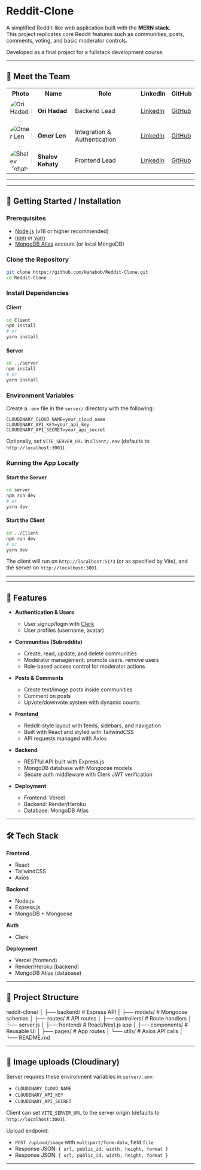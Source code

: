 # Reddit-Clone

A simplified Reddit-like web application built with the **MERN stack**.  
This project replicates core Reddit features such as communities, posts, comments, voting, and basic moderator controls.

Developed as a final project for a fullstack development course.

---

## 👥 Meet the Team

<table>
  <tr>
    <th>Photo</th>
    <th>Name</th>
    <th>Role</th>
    <th>LinkedIn</th>
    <th>GitHub</th>
  </tr>
  <tr>
    <td><img src="https://user-images.githubusercontent.com/ori-hadad-profile.jpg" alt="Ori Hadad" width="60" style="border-radius:50%"></td>
    <td><b>Ori Hadad</b></td>
    <td>Backend Lead</td>
    <td><a href="https://www.linkedin.com/in/ori-hadad">LinkedIn</a></td>
    <td><a href="https://github.com/ori-hadad">GitHub</a></td>
  </tr>
  <tr>
    <td><img src="https://user-images.githubusercontent.com/omer-len-profile.jpg" alt="Omer Len" width="60" style="border-radius:50%"></td>
    <td><b>Omer Len</b></td>
    <td>Integration & Authentication</td>
    <td><a href="https://www.linkedin.com/in/omer-len">LinkedIn</a></td>
    <td><a href="https://github.com/omer-len">GitHub</a></td>
  </tr>
  <tr>
    <td><img src="https://user-images.githubusercontent.com/shalev-kehaty-profile.jpg" alt="Shalev Kehaty" width="60" style="border-radius:50%"></td>
    <td><b>Shalev Kehaty</b></td>
    <td>Frontend Lead</td>
    <td><a href="https://www.linkedin.com/in/shalev-kehaty">LinkedIn</a></td>
    <td><a href="https://github.com/shalevkehaty">GitHub</a></td>
  </tr>
</table>

---

---

## 🏁 Getting Started / Installation

### Prerequisites

- [Node.js](https://nodejs.org/) (v18 or higher recommended)
- [npm](https://www.npmjs.com/) or [yarn](https://yarnpkg.com/)
- [MongoDB Atlas](https://www.mongodb.com/atlas) account (or local MongoDB)

### Clone the Repository

```bash
git clone https://github.com/Hahabob/Reddit-Clone.git
cd Reddit-Clone
```

### Install Dependencies

#### Client

```bash
cd Client
npm install
# or
yarn install
```

#### Server

```bash
cd ../server
npm install
# or
yarn install
```

### Environment Variables

Create a `.env` file in the `server/` directory with the following:

```
CLOUDINARY_CLOUD_NAME=your_cloud_name
CLOUDINARY_API_KEY=your_api_key
CLOUDINARY_API_SECRET=your_api_secret
```

Optionally, set `VITE_SERVER_URL` in `Client/.env` (defaults to `http://localhost:3001`).

### Running the App Locally

#### Start the Server

```bash
cd server
npm run dev
# or
yarn dev
```

#### Start the Client

```bash
cd ../Client
npm run dev
# or
yarn dev
```

The client will run on `http://localhost:5173` (or as specified by Vite), and the server on `http://localhost:3001`.

---

---

## 🚀 Features

- **Authentication & Users**

  - User signup/login with [Clerk](https://clerk.com/)
  - User profiles (username, avatar)

- **Communities (Subreddits)**

  - Create, read, update, and delete communities
  - Moderator management: promote users, remove users
  - Role-based access control for moderator actions

- **Posts & Comments**

  - Create text/image posts inside communities
  - Comment on posts
  - Upvote/downvote system with dynamic counts

- **Frontend**

  - Reddit-style layout with feeds, sidebars, and navigation
  - Built with React and styled with TailwindCSS
  - API requests managed with Axios

- **Backend**

  - RESTful API built with Express.js
  - MongoDB database with Mongoose models
  - Secure auth middleware with Clerk JWT verification

- **Deployment**
  - Frontend: Vercel
  - Backend: Render/Heroku
  - Database: MongoDB Atlas

---

## 🛠️ Tech Stack

**Frontend**

- React
- TailwindCSS
- Axios

**Backend**

- Node.js
- Express.js
- MongoDB + Mongoose

**Auth**

- Clerk

**Deployment**

- Vercel (frontend)
- Render/Heroku (backend)
- MongoDB Atlas (database)

---

## 📂 Project Structure

reddit-clone/
│
├── backend/ # Express API
│ ├── models/ # Mongoose schemas
│ ├── routes/ # API routes
│ ├── controllers/ # Route handlers
│ └── server.js
│
├── frontend/ # React/Next.js app
│ ├── components/ # Reusable UI
│ ├── pages/ # App routes
│ └── utils/ # Axios API calls
│
└── README.md

---

## 📸 Image uploads (Cloudinary)

Server requires these environment variables in `server/.env`:

- `CLOUDINARY_CLOUD_NAME`
- `CLOUDINARY_API_KEY`
- `CLOUDINARY_API_SECRET`

Client can set `VITE_SERVER_URL` to the server origin (defaults to `http://localhost:3001`).

Upload endpoint:

- `POST /upload/image` with `multipart/form-data`, field `file`
- Response JSON: `{ url, public_id, width, height, format }`
- Response JSON: `{ url, public_id, width, height, format }`

---
